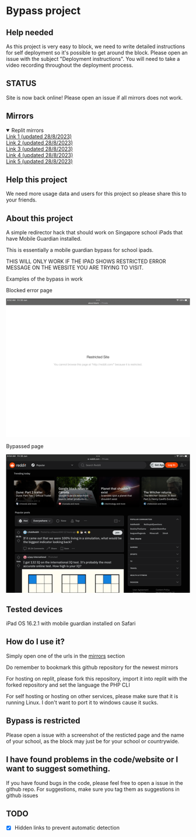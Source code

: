 # Bypass project

## Help needed

As this project is very easy to block, we need to write detailed instructions for self deployment so it's possible to get around the block. Please open an issue with the subject "Deployment instructions". You will need to take a video recording throughout the deployment process.
 
## STATUS

Site is now back online! Please open an issue if all mirrors does not work.

## Mirrors
<details open>
 <summary>Replit mirrors</summary>
   <a href="https://squigglysilentkey.testaccount413.repl.co/bypass">Link 1 (updated 28/8/2023)</a><br>
   <a href="http://easyaciddrive.testaccount413.repl.co/bypass">Link 2 (updated 28/8/2023)</a><br>
   <a href="http://fluffysnowkitten.testaccount413.repl.co/bypass">Link 3 (updated 28/8/2023)</a><br>
   <a href="http://testwebsite.testaccount413.repl.co/bypass">Link 4 (updated 28/8/2023)</a><br>
   <a href="http://hangeddesertedserver.testaccount413.repl.co/bypass">Link 5 (updated 28/8/2023)</a><br>
</details>

## Help this project

We need more usage data and users for this project so please share this to your friends.

## About this project

A simple redirector hack that should work on Singapore school iPads that have Mobile Guardian installed.

This is essentially a mobile guardian bypass for school ipads.

THIS WILL ONLY WORK IF THE IPAD SHOWS RESTRICTED ERROR MESSAGE ON THE WEBSITE YOU ARE TRYING TO VISIT.

Examples of the bypass in work

Blocked error page

<img src="images/blocked.png" alt="image of a blocked page">

Bypassed page

<img src="images/unblocked.png" alt="image of reddit being unblocked">

## Tested devices

iPad OS 16.2.1 with mobile guardian installed on Safari 

## How do I use it?

Simply open one of the urls in the [mirrors](https://github.com/molangning/bypass#mirrors) section

Do remember to bookmark this github repository for the newest mirrors

For hosting on replit, please fork this repository, import it into replit with the forked repository and set the language the PHP CLI

For self hosting or hosting on other services, please make sure that it is running Linux. I don't want to port it to windows cause it sucks.

## Bypass is restricted

Please open a issue with a screenshot of the resticted page and the name of your school, as the block may just be for your school or countrywide.

## I have found problems in the code/website or I want to suggest something.

If you have found bugs in the code, please feel free to open a issue in the github repo.
For suggestions, make sure you tag them as suggestions in github issues

## TODO
- [x] Hidden links to prevent automatic detection

